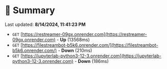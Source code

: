 # 📖 Summary
Last updated: **8/14/2024, 11:41:23 PM**

- `GET` [https://restreamer-09gx.onrender.com](https://restreamer-09gx.onrender.com) - **Up** (13568ms)
- `GET` [https://filestreambot-b5k6.onrender.com/](https://filestreambot-b5k6.onrender.com/) - **Down** (210ms)
- `GET` [https://jupyterlab-python3-12-3.onrender.com](https://jupyterlab-python3-12-3.onrender.com) - **Down** (186ms)

